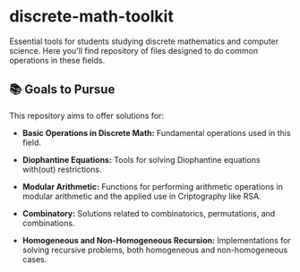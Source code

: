 # discrete-math-toolkit

Essential tools for students studying discrete mathematics and computer science. Here you'll find repository of files designed to do common operations in these fields.

## 📚 Goals to Pursue

This repository aims to offer solutions for:

- **Basic Operations in Discrete Math:** Fundamental operations used in this field.
  
- **Diophantine Equations:** Tools for solving Diophantine equations with(out) restrictions.

- **Modular Arithmetic:** Functions for performing arithmetic operations in modular arithmetic and the applied use in Criptography like RSA.

- **Combinatory:** Solutions related to combinatorics, permutations, and combinations.

- **Homogeneous and Non-Homogeneous Recursion:** Implementations for solving recursive problems, both homogeneous and non-homogeneous cases.
